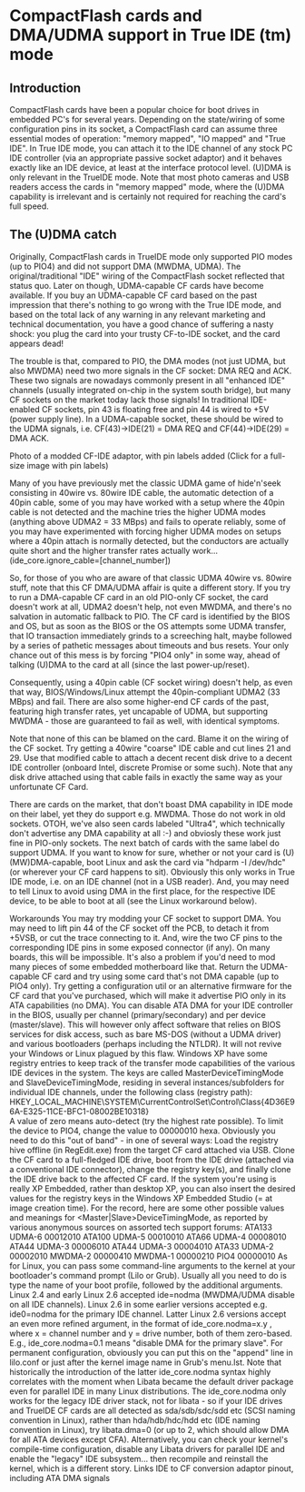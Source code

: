 # CompactFlash cards and DMA/UDMA support in True IDE (tm) mode

## Introduction
CompactFlash cards have been a popular choice for boot drives in embedded PC's for several years. Depending on the state/wiring of some configuration pins in its socket, a CompactFlash card can assume three essential modes of operation: "memory mapped", "IO mapped" and "True IDE". In True IDE mode, you can attach it to the IDE channel of any stock PC IDE controller (via an appropriate passive socket adaptor) and it behaves exactly like an IDE device, at least at the interface protocol level. (U)DMA is only relevant in the TrueIDE mode. Note that most photo cameras and USB readers access the cards in "memory mapped" mode, where the (U)DMA capability is irrelevant and is certainly not required for reaching the card's full speed.

## The (U)DMA catch
Originally, CompactFlash cards in TrueIDE mode only supported PIO modes (up to PIO4) and did not support DMA (MWDMA, UDMA). The original/traditional "IDE" wiring of the CompactFlash socket reflected that status quo. Later on though, UDMA-capable CF cards have become available. If you buy an UDMA-capable CF card based on the past impression that there's nothing to go wrong with the True IDE mode, and based on the total lack of any warning in any relevant marketing and technical documentation, you have a good chance of suffering a nasty shock: you plug the card into your trusty CF-to-IDE socket, and the card appears dead!

The trouble is that, compared to PIO, the DMA modes (not just UDMA, but also MWDMA) need two more signals in the CF socket: DMA REQ and ACK. These two signals are nowadays commonly present in all "enhanced IDE" channels (usually integrated on-chip in the system south bridge), but many CF sockets on the market today lack those signals! In traditional IDE-enabled CF sockets, pin 43 is floating free and pin 44 is wired to +5V (power supply line). In a UDMA-capable socket, these should be wired to the UDMA signals, i.e. CF(43)->IDE(21) = DMA REQ and CF(44)->IDE(29) = DMA ACK.

Photo of a modded CF-IDE adaptor, with pin labels added
(Click for a full-size image with pin labels)

Many of you have previously met the classic UDMA game of hide'n'seek consisting in 40wire vs. 80wire IDE cable, the automatic detection of a 40pin cable, some of you may have worked with a setup where the 40pin cable is not detected and the machine tries the higher UDMA modes (anything above UDMA2 = 33 MBps) and fails to operate reliably, some of you may have experimented with forcing higher UDMA modes on setups where a 40pin attach is normally detected, but the conductors are actually quite short and the higher transfer rates actually work... (ide_core.ignore_cable=[channel_number])

So, for those of you who are aware of that classic UDMA 40wire vs. 80wire stuff, note that this CF DMA/UDMA affair is quite a different story. If you try to run a DMA-capable CF card in an old PIO-only CF socket, the card doesn't work at all, UDMA2 doesn't help, not even MWDMA, and there's no salvation in automatic fallback to PIO. The CF card is identified by the BIOS and OS, but as soon as the BIOS or the OS attempts some UDMA transfer, that IO transaction immediately grinds to a screeching halt, maybe followed by a series of pathetic messages about timeouts and bus resets. Your only chance out of this mess is by forcing "PIO4 only" in some way, ahead of talking (U)DMA to the card at all (since the last power-up/reset).

Consequently, using a 40pin cable (CF socket wiring) doesn't help, as even that way, BIOS/Windows/Linux attempt the 40pin-compliant UDMA2 (33 MBps) and fail. There are also some higher-end CF cards of the past, featuring high transfer rates, yet uncapable of UDMA, but supporting MWDMA - those are guaranteed to fail as well, with identical symptoms.

Note that none of this can be blamed on the card. Blame it on the wiring of the CF socket. Try getting a 40wire "coarse" IDE cable and cut lines 21 and 29. Use that modified cable to attach a decent recent disk drive to a decent IDE controller (onboard Intel, discrete Promise or some such). Note that any disk drive attached using that cable fails in exactly the same way as your unfortunate CF Card.

There are cards on the market, that don't boast DMA capability in IDE mode on their label, yet they do support e.g. MWDMA. Those do not work in old sockets. OTOH, we've also seen cards labeled "Ultra4", which technically don't advertise any DMA capability at all :-) and obviosly these work just fine in PIO-only sockets. The next batch of cards with the same label do support UDMA.
If you want to know for sure, whether or not your card is (U)(MW)DMA-capable, boot Linux and ask the card via "hdparm -I /dev/hdc" (or wherever your CF card happens to sit). Obviously this only works in True IDE mode, i.e. on an IDE channel (not in a USB reader). And, you may need to tell Linux to avoid using DMA in the first place, for the respective IDE device, to be able to boot at all (see the Linux workaround below).

Workarounds
You may try modding your CF socket to support DMA. You may need to lift pin 44 of the CF socket off the PCB, to detach it from +5VSB, or cut the trace connecting to it. And, wire the two CF pins to the corresponding IDE pins in some exposed connector (if any). On many boards, this will be impossible. It's also a problem if you'd need to mod many pieces of some embedded motherboard like that.
Return the UDMA-capable CF card and try using some card that's not DMA capable (up to PIO4 only).
Try getting a configuration util or an alternative firmware for the CF card that you've purchased, which will make it advertise PIO only in its ATA capabilities (no DMA).
You can disable ATA DMA for your IDE controller in the BIOS, usually per channel (primary/secondary) and per device (master/slave). This will however only affect software that relies on BIOS services for disk access, such as bare MS-DOS (without a UDMA driver) and various bootloaders (perhaps including the NTLDR). It will not revive your Windows or Linux plagued by this flaw.
Windows XP have some registry entries to keep track of the transfer mode capabilities of the various IDE devices in the system. The keys are called MasterDeviceTimingMode and SlaveDeviceTimingMode, residing in several instances/subfolders for individual IDE channels, under the following class (registry path):
HKEY_LOCAL_MACHINE\SYSTEM\CurrentControlSet\Control\Class\{4D36E96A­-E325-11CE-BFC1-08002BE10318}\
A value of zero means auto-detect (try the highest rate possible). To limit the device to PIO4, change the value to 00000010 hexa. Obviously you need to do this "out of band" - in one of several ways:
Load the registry hive offline (in RegEdit.exe) from the target CF card attached via USB.
Clone the CF card to a full-fledged IDE drive, boot from the IDE drive (attached via a conventional IDE connector), change the registry key(s), and finally clone the IDE drive back to the affected CF card.
If the system you're using is really XP Embedded, rather than desktop XP, you can also insert the desired values for the registry keys in the Windows XP Embedded Studio (= at image creation time).
For the record, here are some other possible values and meanings for <Master|Slave>DeviceTimingMode, as reported by various anonymous sources on assorted tech support forums:
ATA133 UDMA-6	00012010
ATA100 UDMA-5	00010010
ATA66 UDMA-4	00008010
ATA44 UDMA-3	00006010
ATA44 UDMA-3	00004010
ATA33 UDMA-2	00002010
MWDMA-2	00000410
MWDMA-1	00000210
PIO4	00000010
As for Linux, you can pass some command-line arguments to the kernel at your bootloader's command prompt (Lilo or Grub). Usually all you need to do is type the name of your boot profile, followed by the additional arguments. Linux 2.4 and early Linux 2.6 accepted ide=nodma (MWDMA/UDMA disable on all IDE channels). Linux 2.6 in some earlier versions accepted e.g. ide0=nodma for the primary IDE channel. Latter Linux 2.6 versions accept an even more refined argument, in the format of ide_core.nodma=x.y , where x = channel number and y = drive number, both of them zero-based. E.g., ide_core.nodma=0.1 means "disable DMA for the primary slave". For permanent configuration, obviously you can put this on the "append" line in lilo.conf or just after the kernel image name in Grub's menu.lst. Note that historically the introduction of the latter ide_core.nodma syntax highly correlates with the moment when Libata became the default driver package even for parallel IDE in many Linux distributions. The ide_core.nodma only works for the legacy IDE driver stack, not for libata - so if your IDE drives and TrueIDE CF cards are all detected as sda/sdb/sdc/sdd etc (SCSI naming convention in Linux), rather than hda/hdb/hdc/hdd etc (IDE naming convention in Linux), try libata.dma=0 (or up to 2, which should allow DMA for all ATA devices except CFA). Alternatively, you can check your kernel's compile-time configuration, disable any Libata drivers for parallel IDE and enable the "legacy" IDE subsystem... then recompile and reinstall the kernel, which is a different story.
Links
IDE to CF conversion adaptor pinout, including ATA DMA signals
